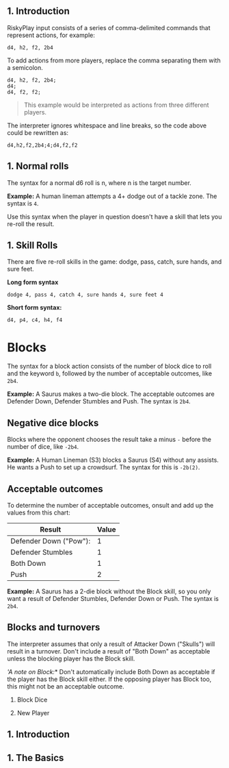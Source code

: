 
## 1. Introduction

RiskyPlay input consists of a series of comma-delimited commands that represent actions, for example:
```
d4, h2, f2, 2b4
```

To add actions from more players, replace the comma separating them with a semicolon.
```
d4, h2, f2, 2b4;
d4;
d4, f2, f2;
```
> This example would be interpreted as actions from three different players.

The interpreter ignores whitespace and line breaks, so the code above could be rewritten as:

```
d4,h2,f2,2b4;4;d4,f2,f2
```

## 1. Normal rolls

The syntax for a normal d6 roll is n, where n is the target number.

**Example:** A human lineman attempts a 4+ dodge out of a tackle zone. The syntax is ``4``.

Use this syntax when the player in question doesn't have a skill that lets you re-roll the result.

## 1. Skill Rolls
There are five re-roll skills in the game: dodge, pass, catch, sure hands, and sure feet.

**Long form syntax**
```
dodge 4, pass 4, catch 4, sure hands 4, sure feet 4
```

**Short form syntax:**
```
d4, p4, c4, h4, f4
```

# Blocks
The syntax for a block action consists of the number of block dice to roll and the keyword `b`, followed by the number of acceptable outcomes, like `2b4`.

**Example:** A Saurus makes a two-die block. The acceptable outcomes are Defender Down, Defender Stumbles and Push. The syntax is `2b4`.

## Negative dice blocks
Blocks where the opponent chooses the result take a minus `-` before the number of dice, like `-2b4`.

**Example:** A Human Lineman (S3) blocks a Saurus (S4) without any assists. He wants a Push to set up a crowdsurf. The syntax for this is `-2b(2)`.

## Acceptable outcomes
To determine the number of acceptable outcomes, onsult and add up the values from this chart:

|Result|Value|
|-|-|
|Defender Down ("Pow"): | 1 |
|Defender Stumbles | 1 |
|Both Down | 1 |
|Push | 2 |

**Example:** A Saurus has a 2-die block without the Block skill, so you only want a result of Defender Stumbles, Defender Down or Push. The syntax is `2b4`.

## Blocks and turnovers
The interpreter assumes that only a result of Attacker Down ("Skulls") will result in a turnover. Don't include a result of "Both Down" as acceptable unless the blocking player has the Block skill.

*'A note on Block:** Don't automatically include Both Down as acceptable if the player has the Block skill either. If the opposing player has Block too, this might not be an acceptable outcome.





1. Block Dice


1. New Player

## 1. Introduction

## 1. The Basics

